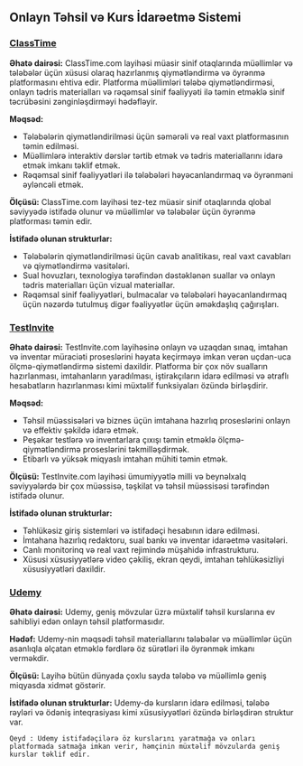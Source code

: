 
## **Onlayn Təhsil və Kurs İdarəetmə Sistemi**

### [ClassTime](https://www.classtime.com)

**Əhatə dairəsi:**
ClassTime.com layihəsi müasir sinif otaqlarında müəllimlər və tələbələr üçün xüsusi olaraq hazırlanmış qiymətləndirmə və öyrənmə platformasını ehtiva edir. Platforma müəllimləri tələbə qiymətləndirməsi, onlayn tədris materialları və rəqəmsal sinif fəaliyyəti ilə təmin etməklə sinif təcrübəsini zənginləşdirməyi hədəfləyir.

**Məqsəd:**
- Tələbələrin qiymətləndirilməsi üçün səmərəli və real vaxt platformasının təmin edilməsi.
- Müəllimlərə interaktiv dərslər tərtib etmək və tədris materiallarını idarə etmək imkanı təklif etmək.
- Rəqəmsal sinif fəaliyyətləri ilə tələbələri həyəcanlandırmaq və öyrənməni əyləncəli etmək.

**Ölçüsü:**
ClassTime.com layihəsi tez-tez müasir sinif otaqlarında qlobal səviyyədə istifadə olunur və müəllimlər və tələbələr üçün öyrənmə platforması təmin edir.

**İstifadə olunan strukturlar:**
- Tələbələrin qiymətləndirilməsi üçün cavab analitikası, real vaxt cavabları və qiymətləndirmə vasitələri.
- Sual hovuzları, texnologiya tərəfindən dəstəklənən suallar və onlayn tədris materialları üçün vizual materiallar.
- Rəqəmsal sinif fəaliyyətləri, bulmacalar və tələbələri həyəcanlandırmaq üçün nəzərdə tutulmuş digər fəaliyyətlər üçün əməkdaşlıq çağırışları.

### [TestInvite](https://www.testinvite.com/lang/tr/index.html)

**Əhatə dairəsi:**
TestInvite.com layihəsinə onlayn və uzaqdan sınaq, imtahan və inventar müraciəti proseslərini həyata keçirməyə imkan verən uçdan-uca ölçmə-qiymətləndirmə sistemi daxildir. Platforma bir çox növ sualların hazırlanması, imtahanların yaradılması, iştirakçıların idarə edilməsi və ətraflı hesabatların hazırlanması kimi müxtəlif funksiyaları özündə birləşdirir.

**Məqsəd:**
- Təhsil müəssisələri və biznes üçün imtahana hazırlıq proseslərini onlayn və effektiv şəkildə idarə etmək.
- Peşəkar testlərə və inventarlara çıxışı təmin etməklə ölçmə-qiymətləndirmə proseslərini təkmilləşdirmək.
- Etibarlı və yüksək miqyaslı imtahan mühiti təmin etmək.

**Ölçüsü:**
TestInvite.com layihəsi ümumiyyətlə milli və beynəlxalq səviyyələrdə bir çox müəssisə, təşkilat və təhsil müəssisəsi tərəfindən istifadə olunur.

**İstifadə olunan strukturlar:**
- Təhlükəsiz giriş sistemləri və istifadəçi hesabının idarə edilməsi.
- İmtahana hazırlıq redaktoru, sual bankı və inventar idarəetmə vasitələri.
- Canlı monitorinq və real vaxt rejimində müşahidə infrastrukturu.
- Xüsusi xüsusiyyətlərə video çəkiliş, ekran qeydi, imtahan təhlükəsizliyi xüsusiyyətləri daxildir.


### [Udemy](https://www.udemy.com/?utm_source=adwords-brand&utm_medium=udemyads&utm_campaign=Brand-Udemy_la.EN_cc.ROW&utm_term=_._ag_80315195513_._ad_535757779892_._de_c_._dm__._pl__._ti_kwd-296956216253_._li_1000998_._pd__._&utm_term=_._pd__._kw_udemy_._&matchtype=b&gad_source=1&gclid=CjwKCAiAqY6tBhAtEiwAHeRopb1Z8bc825gG-qjMIP9cNFd7lPXUisLkw1sUFYSiQ_xdbJewO-Q7ZRoC9FUQAvD_BwE)

**Əhatə dairəsi:**
Udemy, geniş mövzular üzrə müxtəlif təhsil kurslarına ev sahibliyi edən onlayn təhsil platformasıdır.

**Hədəf:**
Udemy-nin məqsədi təhsil materiallarını tələbələr və müəllimlər üçün asanlıqla əlçatan etməklə fərdlərə öz sürətləri ilə öyrənmək imkanı verməkdir.

**Ölçüsü:**
Layihə bütün dünyada çoxlu sayda tələbə və müəllimlə geniş miqyasda xidmət göstərir.

**İstifadə olunan strukturlar:**
Udemy-də kursların idarə edilməsi, tələbə rəyləri və ödəniş inteqrasiyası kimi xüsusiyyətləri özündə birləşdirən struktur var.

`Qeyd : Udemy istifadəçilərə öz kurslarını yaratmağa və onları platformada satmağa imkan verir, həmçinin müxtəlif mövzularda geniş kurslar təklif edir.`




